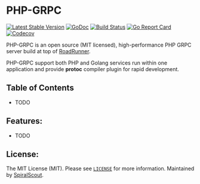PHP-GRPC
=================================
[![Latest Stable Version](https://poser.pugx.org/spiral/grpc/version)](https://packagist.org/packages/spiral/grpc)
[![GoDoc](https://godoc.org/github.com/spiral/php-grpc?status.svg)](https://godoc.org/github.com/spiral/php-grpc)
[![Build Status](https://travis-ci.org/spiral/php-grpc.svg?branch=master)](https://travis-ci.org/spiral/php-grpc)
[![Go Report Card](https://goreportcard.com/badge/github.com/spiral/php-grpc)](https://goreportcard.com/report/github.com/spiral/php-grpc)
[![Codecov](https://codecov.io/gh/spiral/php-grpc/branch/master/graph/badge.svg)](https://codecov.io/gh/spiral/php-grpc/)

PHP-GRPC is an open source (MIT licensed), high-performance PHP GRPC server build at top of [RoadRunner](https://github.com/spiral/roadrunner).

PHP-GRPC support both PHP and Golang services run within one application and provide **protoc** compiler plugin for rapid development.

Table of Contents 
-----------------
- TODO

Features:
--------
- TODO

License:
--------
The MIT License (MIT). Please see [`LICENSE`](./LICENSE) for more information. Maintained by [SpiralScout](https://spiralscout.com).
